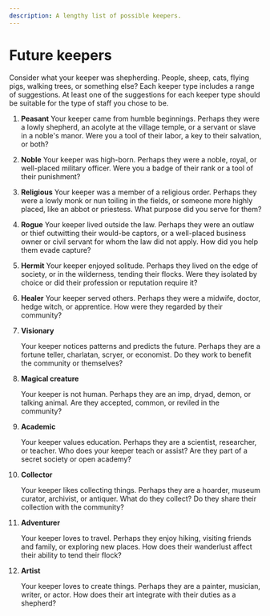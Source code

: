```yaml
---
description: A lengthy list of possible keepers.
---
```


# Future keepers

Consider what your keeper was shepherding. People, sheep, cats, flying pigs, walking trees, or something else? Each keeper type includes a range of suggestions. At least one of the suggestions for each keeper type should be suitable for the type of staff you chose to be.

1. **Peasant** Your keeper came from humble beginnings. Perhaps they were a lowly shepherd, an acolyte at the village temple, or a servant or slave in a noble's manor. Were you a tool of their labor, a key to their salvation, or both?
2. **Noble** Your keeper was high-born. Perhaps they were a noble, royal, or well-placed military officer. Were you a badge of their rank or a tool of their punishment?
3. **Religious** Your keeper was a member of a religious order. Perhaps they were a lowly monk or nun toiling in the fields, or someone more highly placed, like an abbot or priestess. What purpose did you serve for them?
4. **Rogue** Your keeper lived outside the law. Perhaps they were an outlaw or thief outwitting their would-be captors, or a well-placed business owner or civil servant for whom the law did not apply. How did you help them evade capture?
5. **Hermit** Your keeper enjoyed solitude. Perhaps they lived on the edge of society, or in the wilderness, tending their flocks. Were they isolated by choice or did their profession or reputation require it?
6. **Healer** Your keeper served others. Perhaps they were a midwife, doctor, hedge witch, or apprentice. How were they regarded by their community?
7. **Visionary**

   Your keeper notices patterns and predicts the future. Perhaps they are a fortune teller, charlatan, scryer, or economist. Do they work to benefit the community or themselves?

8. **Magical creature**

   Your keeper is not human. Perhaps they are an imp, dryad, demon, or talking animal. Are they accepted, common, or reviled in the community?

9. **Academic**

   Your keeper values education. Perhaps they are a scientist, researcher, or teacher. Who does your keeper teach or assist? Are they part of a secret society or open academy?

10. **Collector**

    Your keeper likes collecting things. Perhaps they are a hoarder, museum curator, archivist, or antiquer. What do they collect? Do they share their collection with the community?

11. **Adventurer**

    Your keeper loves to travel. Perhaps they enjoy hiking, visiting friends and family, or exploring new places. How does their wanderlust affect their ability to tend their flock?

12. **Artist**

    Your keeper loves to create things. Perhaps they are a painter, musician, writer, or actor. How does their art integrate with their duties as a shepherd?

